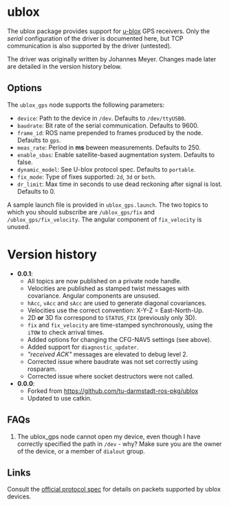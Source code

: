 # ublox
The ublox package provides support for [u-blox](http://www.u-blox.com) GPS receivers. Only the _serial_ configuration of the driver is documented here, but TCP communication is also supported by the driver (untested).

The driver was originally written by Johannes Meyer. Changes made later are detailed in the version history below.

## Options

The `ublox_gps` node supports the following parameters:
* `device`: Path to the device in `/dev`. Defaults to `/dev/ttyUSB0`.
* `baudrate`: Bit rate of the serial communication. Defaults to 9600.
* `frame_id`: ROS name prepended to frames produced by the node. Defaults to `gps`.
* `meas_rate`: Period in **ms** beween measurements. Defaults to 250.
* `enable_sbas`: Enable satellite-based augmentation system. Defaults to false.
* `dynamic_model`: See U-blox protocol spec. Defaults to `portable`.
* `fix_mode`: Type of fixes supported: `2d`, `3d` or `both`.
* `dr_limit`: Max time in seconds to use dead reckoning after signal is lost. Defaults to 0.

A sample launch file is provided in `ublox_gps.launch`. The two topics to which you should subscribe are `/ublox_gps/fix` and `/ublox_gps/fix_velocity`. The angular component of `fix_velocity` is unused.

# Version history

* **0.0.1**:
  - All topics are now published on a private node handle.
  - Velocities are published as stamped twist messages with covariance. Angular components are unsused.
  - `hAcc`, `vAcc` and `sAcc` are used to generate diagonal covariances.
  - Velocities use the correct convention: X-Y-Z = East-North-Up.
  - 2D **or** 3D fix correspond to `STATUS_FIX` (previously only 3D).
  - `fix` and `fix_velocity` are time-stamped synchronously, using the `iTOW` to check arrival times.
  - Added options for changing the CFG-NAV5 settings (see above).
  - Added support for `diagnostic_updater`.
  - _"received ACK"_ messages are elevated to debug level 2.
  - Corrected issue where baudrate was not set correctly using rosparam.
  - Corrected issue where socket destructors were not called.
* **0.0.0**:
  - Forked from https://github.com/tu-darmstadt-ros-pkg/ublox
  - Updated to use catkin.

## FAQs

1. The ublox_gps node cannot open my device, even though I have correctly specified the path in `/dev` - why? Make sure you are the owner of the device, or a member of `dialout` group.

## Links
Consult the [official protocol spec](http://www.u-blox.com/en/download/documents-a-resources/u-blox-6-gps-modules-resources.html) for details  on packets supported by ublox devices.
